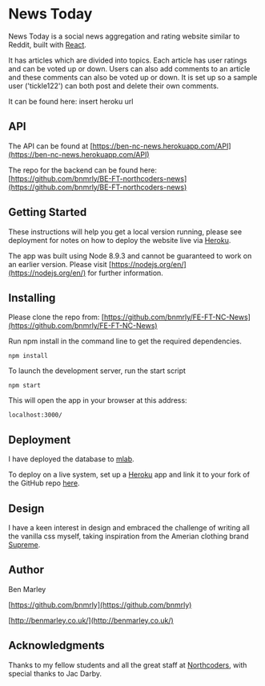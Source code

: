 # News Today

News Today is a social news aggregation and rating website similar to Reddit, built with [React](https://reactjs.org/).

It has articles which are divided into topics. Each article has user ratings and can be voted up or down. Users can also add comments to an article and these comments can also be voted up or down. It is set up so a sample user ('tickle122') can both post and delete their own comments.

It can be found here: insert heroku url

## API

The API can be found at [https://ben-nc-news.herokuapp.com/API](https://ben-nc-news.herokuapp.com/API)

The repo for the backend can be found here: [https://github.com/bnmrly/BE-FT-northcoders-news](https://github.com/bnmrly/BE-FT-northcoders-news)

## Getting Started

These instructions will help you get a local version running, please see deployment for notes on how to deploy the website live via [Heroku](https://www.heroku.com/).

The app was built using Node 8.9.3 and cannot be guaranteed to work on an earlier version. Please visit [https://nodejs.org/en/](https://nodejs.org/en/) for further information.

## Installing

Please clone the repo from: [https://github.com/bnmrly/FE-FT-NC-News](https://github.com/bnmrly/FE-FT-NC-News)

Run npm install in the command line to get the required dependencies.

```
npm install
```

To launch the development server, run the start script

```
npm start
```

This will open the app in your browser at this address:

```
localhost:3000/
```

## Deployment

I have deployed the database to [mlab](https://mlab.com/).

To deploy on a live system, set up a [Heroku](https://www.heroku.com/) app and link it to your fork of the GitHub repo [here](https://github.com/bnmrly/FE-FT-NC-News).

## Design

I have a keen interest in design and embraced the challenge of writing all the vanilla css myself, taking inspiration from the Amerian clothing brand [Supreme](https://www.supremenewyork.com/).

## Author

Ben Marley

[https://github.com/bnmrly](https://github.com/bnmrly)

[http://benmarley.co.uk/](http://benmarley.co.uk/)

## Acknowledgments

Thanks to my fellow students and all the great staff at [Northcoders](https://northcoders.com/), with special thanks to Jac Darby.
